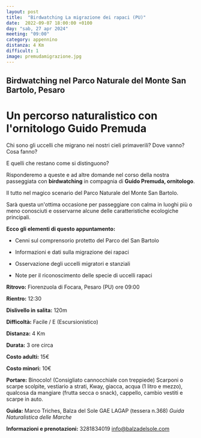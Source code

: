 ```yaml
---
layout: post
title:  "Birdwatching La migrazione dei rapaci (PU)"
date:  2022-09-07 18:00:00 +0100
day: "sab, 27 apr 2024"
meeting: "09:00"
category: appennino 
distanza: 4 Km
difficult: 1
image: premudamigrazione.jpg
---
```


## Birdwatching nel Parco Naturale del Monte San Bartolo, Pesaro

# Un percorso naturalistico con l'ornitologo Guido Premuda

Chi sono gli uccelli  che migrano nei nostri cieli primaverili? Dove vanno? Cosa fanno?

E quelli che restano come si distinguono?

Risponderemo a queste e ad altre domande nel corso della nostra passeggiata con **birdwatching** in compagnia di **Guido Premuda, ornitologo**.

Il tutto nel magico scenario del Parco Naturale del Monte San Bartolo.

Sarà questa un'ottima occasione per passeggiare con calma in luoghi più o meno conosciuti e osservarne alcune delle caratteristiche ecologiche principali.


**Ecco gli elementi di questo appuntamento:**

- Cenni sul comprensorio protetto del Parco del San Bartolo
  
- Informazioni e dati sulla migrazione dei rapaci
  
- Osservazione degli uccelli migratori e stanziali
  
- Note per il riconoscimento delle specie di uccelli rapaci


**Ritrovo:** Fiorenzuola di Focara, Pesaro (PU) ore 09:00

**Rientro:** 12:30

**Dislivello in salita:** 120m

**Difficoltà:** Facile / E (Escursionistico)

**Distanza:** 4 Km

**Durata:** 3 ore circa 

**Costo adulti:** 15€ 

**Costo minori:** 10€ 


**Portare:** Binocolo! (Consigliato cannocchiale con treppiede) Scarponi o scarpe scolpite, vestiario a strati, Kway, giacca, acqua (1 litro e mezzo), qualcosa da mangiare (frutta secca o snack), cappello, cambio vestiti e scarpe in auto. 

**Guida:** Marco Triches, Balza del Sole GAE LAGAP (tessera n.368)
*Guida Naturalistica delle Marche*

**Informazioni e prenotazioni:** 3281834019 info@balzadelsole.com
